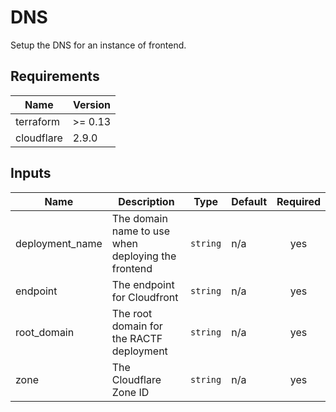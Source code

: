 # DNS

Setup the DNS for an instance of frontend.

## Requirements

| Name | Version |
|------|---------|
| terraform | >= 0.13 |
| cloudflare | 2.9.0 |

## Inputs

| Name | Description | Type | Default | Required |
|------|-------------|------|---------|:--------:|
| deployment\_name | The domain name to use when deploying the frontend | `string` | n/a | yes |
| endpoint | The endpoint for Cloudfront | `string` | n/a | yes |
| root\_domain | The root domain for the RACTF deployment | `string` | n/a | yes |
| zone | The Cloudflare Zone ID | `string` | n/a | yes |
